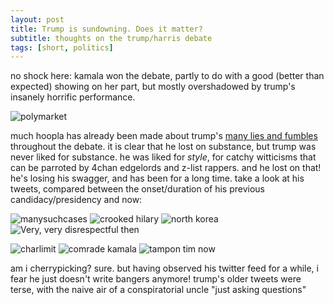 ```yaml
---
layout: post
title: Trump is sundowning. Does it matter?
subtitle: thoughts on the trump/harris debate
tags: [short, politics]
---
```

no shock here: kamala won the debate, partly to do with a good (better than expected) showing on her part, but mostly overshadowed by trump's insanely horrific performance.

![polymarket](https://atxwang.github.io/assets/img/polymarket.png)

much hoopla has already been made about trump's [many lies and fumbles](https://www.npr.org/2024/09/11/g-s1-21932/fact-check-trump-harris-presidential-debate-2024) throughout the debate. it is clear that he lost on substance, but trump was never liked for substance. he was liked for *style*, for catchy witticisms that can be parroted by 4chan edgelords and z-list rappers. and he lost on that! he's losing his swagger, and has been for a long time. take a look at his tweets, compared between the onset/duration of his previous candidacy/presidency and now:

![manysuchcases](https://atxwang.github.io/assets/img/manysuchcases.png)
![crooked hilary](https://atxwang.github.io/assets/img/crookedh.png)
![north korea](https://atxwang.github.io/assets/img/northkorea.png)
![Very, very disrespectful](https://atxwang.github.io/assets/img/nipplesprotruding.png)
then

![charlimit](https://atxwang.github.io/assets/img/charlimit.png)
![comrade kamala](https://atxwang.github.io/assets/img/comradek.png)
![tampon tim](https://atxwang.github.io/assets/img/tampont.png)
now

am i cherrypicking? sure. but having observed his twitter feed for a while, i fear he just doesn't write bangers anymore! trump's older tweets were terse,  with the naive air of a conspiratorial uncle "just asking questions"
<!--stackedit_data:
eyJoaXN0b3J5IjpbMTA0NzQ0MDg3MCwyNTk2NDY4NzEsMTU2MD
AwMjY5NywxNDY0NjY0MTIzLC04NjAyNTMwMzhdfQ==
-->